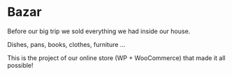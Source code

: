 # Bazar

Before our big trip we sold everything we had inside our house.

Dishes, pans, books, clothes, furniture ...

This is the project of our online store (WP + WooCommerce) that made it all possible!
